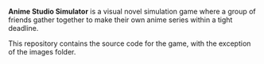 **Anime Studio Simulator** is a visual novel simulation game where a group of friends gather together to make their own anime series within a tight deadline.

This repository contains the source code for the game, with the exception of the images folder.
